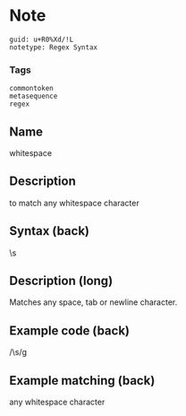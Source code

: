 # Note
```
guid: u+R0%Xd/!L
notetype: Regex Syntax
```

### Tags
```
commontoken
metasequence
regex
```

## Name
whitespace

## Description
to match any whitespace character

## Syntax (back)
<div>
  <div>
    \s
  </div>
</div>

## Description (long)
Matches any space, tab or newline character.

## Example code (back)
<div>
  /\s/g
</div>

## Example matching (back)
<div>
  any whitespace character
</div>
